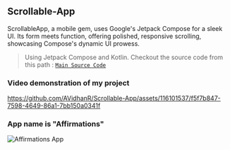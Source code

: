 ## Scrollable-App
ScrollableApp, a mobile gem, uses Google's Jetpack Compose for a sleek UI. Its form meets function, offering polished, responsive scrolling, showcasing Compose's dynamic UI prowess.
> Using Jetpack Compose and Kotlin.
 Checkout the source code from this path : 
 [`Main Source Code`](https://github.com/AVidhanR/Scrollable-App/blob/master/app/src/main/java/com/example/affirmations/MainActivity.kt)
### Video demonstration of my project

https://github.com/AVidhanR/Scrollable-App/assets/116101537/f5f7b847-7598-4649-86a1-7bb150a0341f

### App name is "Affirmations"

![Affirmations App](https://github.com/AVidhanR/Scrollable-App/assets/116101537/c6568ad6-e056-4dda-ac07-c0744c44bcbd)
